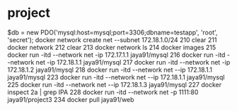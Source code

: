 # project
 $db = new PDO('mysql:host=mysql;port=3306;dbname=testapp', 'root', 'secret');
docker network create net --subnet 172.18.1.0/24
  210  clear
  211  docker network
  212  clear
  213  docker network ls
  214  docker images
  215  docker run -itd --network net -ip 172.17.1.1 jaya91/mysql
  216  docker run -itd --network net -ip 172.18.1.1 jaya91/mysql
  217  docker run -itd --network net -ip 172.18.1.2 jaya91/mysql
  218  docker run -itd --network net --ip 172.18.1.1 jaya91/mysql
  223  docker run -itd --network net --ip 172.18.1.1 jaya91/mysql
  225  docker run -itd --network net --ip 172.18.1.3 jaya91/mysql
  227  docker inspect 2a | grep IPA
  228  docker run -itd --network net -p 1111:80  jaya91/project3
  234  docker pull jaya91/web
